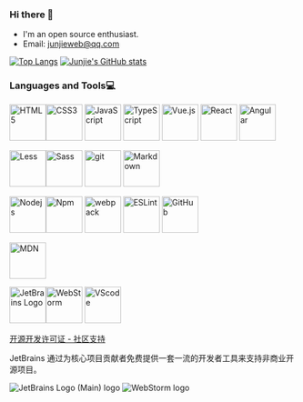### Hi there 👋

- I'm an open source enthusiast.
- Email: junjieweb@qq.com

[![Top Langs ](https://github-readme-stats.vercel.app/api/top-langs/?username=junjieweb&layout=compact&hide_border=true&langs_count=5)](https://github.com/junjieweb)
[![Junjie's GitHub stats](https://github-readme-stats.vercel.app/api?username=junjieweb&show_icons=true)](https://github.com/junjieweb)

 
### Languages and Tools​:computer:

<img  src="https://upload.wikimedia.org/wikipedia/commons/6/61/HTML5_logo_and_wordmark.svg" height="64" alt="HTML5"><img src="https://upload.wikimedia.org/wikipedia/commons/d/d5/CSS3_logo_and_wordmark.svg" height="64" alt="CSS3">
<img src="https://upload.wikimedia.org/wikipedia/commons/3/3b/Javascript_Logo.png" height="64" alt="JavaScript">
<img src="https://upload.wikimedia.org/wikipedia/commons/thumb/4/4c/Typescript_logo_2020.svg/640px-Typescript_logo_2020.svg.png" height="64" alt="TypeScript">
<img src="https://upload.wikimedia.org/wikipedia/commons/thumb/9/95/Vue.js_Logo_2.svg/640px-Vue.js_Logo_2.svg.png" height="64" alt="Vue.js">
<img src="https://upload.wikimedia.org/wikipedia/commons/thumb/a/a7/React-icon.svg/640px-React-icon.svg.png" height="64" alt="React">
<img src="https://upload.wikimedia.org/wikipedia/commons/thumb/c/cf/Angular_full_color_logo.svg/640px-Angular_full_color_logo.svg.png" height="64" alt="Angular">

<img src="https://upload.wikimedia.org/wikipedia/commons/thumb/8/81/LESS_Logo.svg/640px-LESS_Logo.svg.png" height="64" alt="Less"><img src="https://upload.wikimedia.org/wikipedia/commons/thumb/9/96/Sass_Logo_Color.svg/640px-Sass_Logo_Color.svg.png" height="64" alt="Sass">
<img src="https://upload.wikimedia.org/wikipedia/commons/thumb/e/e0/Git-logo.svg/640px-Git-logo.svg.png" height="64" alt="git">
<img src="https://upload.wikimedia.org/wikipedia/commons/thumb/d/db/Markdown-mark-half.svg/640px-Markdown-mark-half.svg.png" height="64" alt="Markdown">

<img src="https://upload.wikimedia.org/wikipedia/commons/thumb/d/d9/Node.js_logo.svg/640px-Node.js_logo.svg.png" height="64" alt="Nodejs"><img src="https://upload.wikimedia.org/wikipedia/commons/thumb/d/db/Npm-logo.svg/640px-Npm-logo.svg.png" height="64" alt="Npm">
<img src="https://webpack.docschina.org/icon-square-small.85ba630cf0c5f29ae3e3.svg" height="64" alt="webpack">
<img src="https://upload.wikimedia.org/wikipedia/commons/thumb/e/e3/ESLint_logo.svg/640px-ESLint_logo.svg.png" height="64" alt="ESLint">
<img src="https://upload.wikimedia.org/wikipedia/commons/thumb/4/4a/GitHub_Mark.png/640px-GitHub_Mark.png" height="64" alt="GitHub">

<img src="https://upload.wikimedia.org/wikipedia/commons/thumb/d/d2/MDN_Web_Docs_logo.svg/640px-MDN_Web_Docs_logo.svg.png" height="64" alt="MDN">

<img src="https://resources.jetbrains.com/storage/products/company/brand/logos/jb_beam.svg" height="64" alt="JetBrains Logo"><img src="https://resources.jetbrains.com/storage/products/company/brand/logos/WebStorm_icon.svg" height="64" alt="WebStorm">
<img src="https://upload.wikimedia.org/wikipedia/commons/9/9a/Visual_Studio_Code_1.35_icon.svg" height="64" alt="VScode">

[开源开发许可证 - 社区支持](https://www.jetbrains.com/zh-cn/community/opensource/#support)

JetBrains 通过为核心项目贡献者免费提供一套一流的开发者工具来支持非商业开源项目。

![JetBrains Logo (Main) logo](https://resources.jetbrains.com/storage/products/company/brand/logos/jb_beam.svg)
![WebStorm logo](https://resources.jetbrains.com/storage/products/company/brand/logos/WebStorm.svg)






<!-- 本地版
### Languages and Tools​:computer:

<img src="./images/logo/HTML5_logo_and_wordmark.svg.png" height="64" alt="HTML5"><img src="./images/logo/CSS3_logo_and_wordmark.svg.png" height="64" alt="CSS3">
<img src="./images/logo/JavaScript_logo_2.svg" height="64" alt="JavaScript">
<img src="./images/logo/Typescript_logo_2020.svg.png" height="64" alt="TypeScript">
<img src="./images/logo/Vue.js_Logo_2.svg.png" height="64" alt="Vue.js">
<img src="./images/logo/React-icon.svg.png" height="64" alt="React">
<img src="./images/logo/Angular_full_color_logo.svg.png" height="64" alt="Angular">

<img src="./images/logo/LESS_Logo.svg.png" height="64" alt="Less"><img src="./images/logo/Sass_Logo_Color.svg.png" height="64" alt="Sass">
<img src="./images/logo/Git-logo.svg.png" height="64" alt="git">
<img src="./images/logo/Markdown-mark-half.svg.png" height="64" alt="Markdown">

<img src="./images/logo/Node.js_logo.svg.png" height="64" alt="Nodejs"><img src="./images/logo/Npm-logo.svg.png" height="64" alt="Npm">
<img src="./images/logo/webpack_logo.svg" height="64" alt="webpack">
<img src="./images/logo/ESLint_logo.svg.png" height="64" alt="ESLint">
<img src="./images/logo/github.svg.png" height="64" alt="GitHub">

<img src="./images/logo/MDN_Web_Docs_logo.svg.png" height="64" alt="MDN">

<img src="./images/logo/jb_beam.svg" height="64" alt="JetBrains Logo"><img src="./images/logo/WebStorm_icon.svg" height="64" alt="WebStorm">
<img src="./images/logo/Visual_Studio_Code_1.35_icon.svg.png" height="64" alt="VScode"> 
-->












<!-- 
**Languages and Tools​:computer:**  

<code><img title="JavaScript" height="25" src="https://github.com/zumrudu-anka/zumrudu-anka/blob/master/images/javascript.svg"></code>
<code><img title="TypeScript" height="25" src="https://raw.githubusercontent.com/github/explore/80688e429a7d4ef2fca1e82350fe8e3517d3494d/topics/typescript/typescript.png"></code>
<code><img title="HTML5" height="25" src="https://github.com/zumrudu-anka/zumrudu-anka/blob/master/images/html5.svg"></code>
<code><img title="CSS3" height="25" src="https://github.com/zumrudu-anka/zumrudu-anka/blob/master/images/css.svg"></code>
<code><img title="Less" height="25" src="https://avatars.githubusercontent.com/u/3538330?s=200&v=4"></code>
<code><img title="Vue" height="25" src="https://raw.githubusercontent.com/github/explore/80688e429a7d4ef2fca1e82350fe8e3517d3494d/topics/vue/vue.png"></code>
<code><img title="React" height="25" src="https://raw.githubusercontent.com/github/explore/80688e429a7d4ef2fca1e82350fe8e3517d3494d/topics/react/react.png"></code>
<code><img title="Angular" height="25" src="https://raw.githubusercontent.com/github/explore/80688e429a7d4ef2fca1e82350fe8e3517d3494d/topics/angular/angular.png"></code>
<code><img title="Webpack" height="25" src="https://raw.githubusercontent.com/github/explore/80688e429a7d4ef2fca1e82350fe8e3517d3494d/topics/webpack/webpack.png"></code>
<code><img title="Babel" height="25" src="https://raw.githubusercontent.com/github/explore/cb39e2385dfcec8a661d01bfacff6b1e33bbaa9d/topics/babel/babel.png"></code>

<code><img title="NodeJS" height="25" src="https://raw.githubusercontent.com/github/explore/80688e429a7d4ef2fca1e82350fe8e3517d3494d/topics/nodejs/nodejs.png"></code>
<code><img title="npm" height="25" src="https://raw.githubusercontent.com/github/explore/80688e429a7d4ef2fca1e82350fe8e3517d3494d/topics/npm/npm.png"></code>
<code><img title="Yarn" height="25" src="https://avatars.githubusercontent.com/u/22247014?s=200&v=4"></code>
<code><img title="git" height="25" src="https://avatars.githubusercontent.com/u/18133?s=200&v=4"></code>
<code><img title="JQuery" height="25" src="https://avatars.githubusercontent.com/u/70142?s=200&v=4"></code>
<code><img title="Bootstrap" height="25" src="https://avatars.githubusercontent.com/u/2918581?s=200&v=4"></code>
<code><img title="JSON" height="25" src="https://github.com/zumrudu-anka/zumrudu-anka/blob/master/images/json.svg"></code>
<code><img title="markdown" height="25" src="https://raw.githubusercontent.com/github/explore/80688e429a7d4ef2fca1e82350fe8e3517d3494d/topics/markdown/markdown.png"></code>
<code><img title="ESLint" height="25" src="https://raw.githubusercontent.com/github/explore/80688e429a7d4ef2fca1e82350fe8e3517d3494d/topics/eslint/eslint.png"></code>
<code><img title="MDN Web Docs" height="25" src="https://avatars.githubusercontent.com/u/7565578?s=200&v=4"></code> 
-->
 
 
<!--
**junjieweb/junjieweb** is a ✨ _special_ ✨ repository because its `README.md` (this file) appears on your GitHub profile.

Here are some ideas to get you started:

- 🔭 I’m currently working on ...
- 🌱 I’m currently learning ...
- 👯 I’m looking to collaborate on ...
- 🤔 I’m looking for help with ...
- 💬 Ask me about ...
- 📫 How to reach me: ...
- 😄 Pronouns: ...
- ⚡ Fun fact: ...
-->



